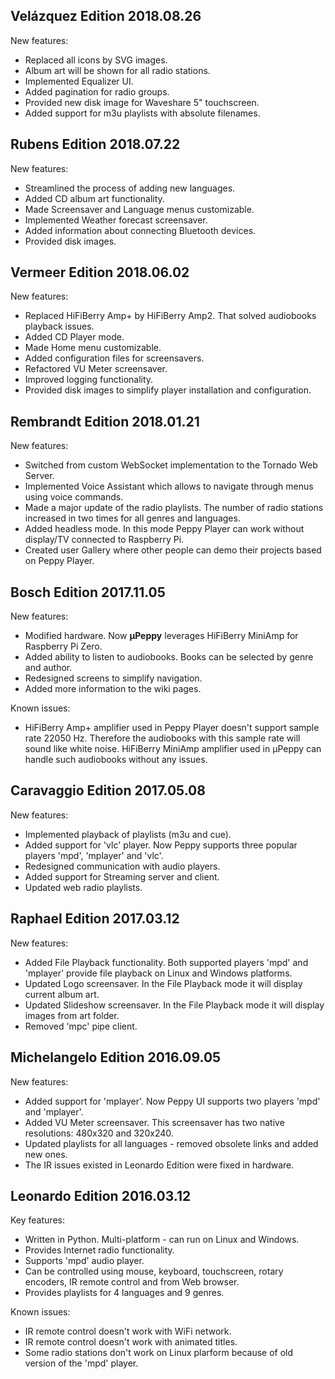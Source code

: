 ## Velázquez Edition 2018.08.26

New features:
* Replaced all icons by SVG images.
* Album art will be shown for all radio stations.
* Implemented Equalizer UI.
* Added pagination for radio groups.
* Provided new disk image for Waveshare 5" touchscreen.
* Added support for m3u playlists with absolute filenames.

## Rubens Edition 2018.07.22

New features:
* Streamlined the process of adding new languages.
* Added CD album art functionality.
* Made Screensaver and Language menus customizable.
* Implemented Weather forecast screensaver.
* Added information about connecting Bluetooth devices.
* Provided disk images.

## Vermeer Edition 2018.06.02

New features:
* Replaced HiFiBerry Amp+ by HiFiBerry Amp2. That solved audiobooks playback issues.
* Added CD Player mode.
* Made Home menu customizable.
* Added configuration files for screensavers.
* Refactored VU Meter screensaver.
* Improved logging functionality.
* Provided disk images to simplify player installation and configuration.

## Rembrandt Edition 2018.01.21

New features:
* Switched from custom WebSocket implementation to the Tornado Web Server.
* Implemented Voice Assistant which allows to navigate through menus using voice commands.
* Made a major update of the radio playlists. The number of radio stations increased in two times for all genres and languages.
* Added headless mode. In this mode Peppy Player can work without display/TV connected to Raspberry Pi.
* Created user Gallery where other people can demo their projects based on Peppy Player.

## Bosch Edition 2017.11.05

New features:
* Modified hardware. Now **&#181;Peppy** leverages HiFiBerry MiniAmp for Raspberry Pi Zero.
* Added ability to listen to audiobooks. Books can be selected by genre and author.
* Redesigned screens to simplify navigation.
* Added more information to the wiki pages.

Known issues:

* HiFiBerry Amp+ amplifier used in Peppy Player doesn't support sample rate 22050 Hz. Therefore the audiobooks with this sample rate will sound like white noise. HiFiBerry MiniAmp amplifier used in µPeppy can handle such audiobooks without any issues.

## Caravaggio Edition 2017.05.08

New features:
* Implemented playback of playlists (m3u and cue).
* Added support for 'vlc' player. Now Peppy supports three popular players 'mpd', 'mplayer' and 'vlc'.
* Redesigned communication with audio players.
* Added support for Streaming server and client.
* Updated web radio playlists.

## Raphael Edition 2017.03.12

New features:
* Added File Playback functionality. Both supported players 'mpd' and 'mplayer' provide file playback on Linux and Windows platforms.
* Updated Logo screensaver. In the File Playback mode it will display current album art.
* Updated Slideshow screensaver. In the File Playback mode it will display images from art folder.
* Removed 'mpc' pipe client.

## Michelangelo Edition 2016.09.05

New features:
* Added support for 'mplayer'. Now Peppy UI supports two players 'mpd' and 'mplayer'.
* Added VU Meter screensaver. This screensaver has two native resolutions: 480x320 and 320x240.
* Updated playlists for all languages - removed obsolete links and added new ones.
* The IR issues existed in Leonardo Edition were fixed in hardware.

## Leonardo Edition 2016.03.12

Key features:
* Written in Python. Multi-platform - can run on Linux and Windows.
* Provides Internet radio functionality.
* Supports 'mpd' audio player.
* Can be controlled using mouse, keyboard, touchscreen, rotary encoders, IR remote control and from Web browser.
* Provides playlists for 4 languages and 9 genres.

Known issues:
* IR remote control doesn't work with WiFi network.
* IR remote control doesn't work with animated titles.
* Some radio stations don't work on Linux plarform because of old version of the 'mpd' player.
